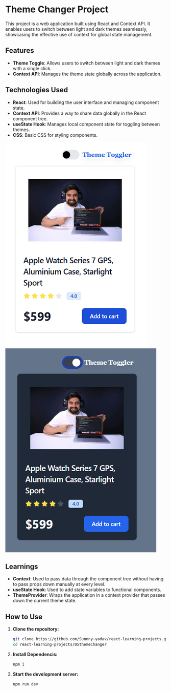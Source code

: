 # Theme Changer Project

This project is a web application built using React and Context API. It enables users to switch between light and dark themes seamlessly, showcasing the effective use of context for global state management.

## Features

- **Theme Toggle**: Allows users to switch between light and dark themes with a single click.
- **Context API**: Manages the theme state globally across the application.

## Technologies Used

- **React**: Used for building the user interface and managing component state.
- **Context API**: Provides a way to share data globally in the React component tree.
- **useState Hook**: Manages local component state for toggling between themes.
- **CSS**: Basic CSS for styling components.
  
![theme toggelar white](./src/assets/white.png)
![theme toggelar black](./src/assets/image.png)
## Learnings

- **Context**: Used to pass data through the component tree without having to pass props down manually at every level.
- **useState Hook**: Used to add state variables to functional components.
- **ThemeProvider**: Wraps the application in a context provider that passes down the current theme state.

## How to Use

1. **Clone the repository:**
   ```bash
   git clone https://github.com/Sunnny-yadav/react-learning-projects.git
   cd react-learning-projects/05themeChanger
2. **Install Dependencis:**
   ```bash
   npm i
   ```
4. **Start the development server:**
   ```bash
   npm run dev 
   ```
